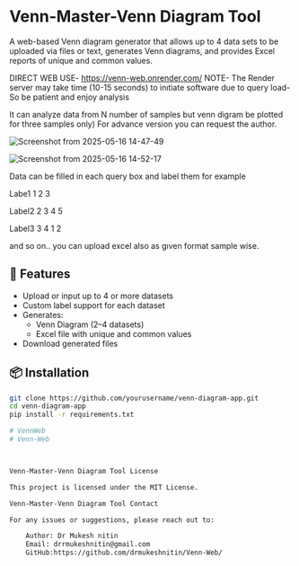 # Venn-Master-Venn Diagram Tool

A web-based Venn diagram generator that allows up to 4 data sets to be uploaded via files or text, generates Venn diagrams, and provides Excel reports of unique and common values.

DIRECT WEB USE- https://venn-web.onrender.com/ 
NOTE- The Render server may take time (10-15 seconds) to inıtiate software due to query load- So be patient and enjoy analysis



It can analyze data from N number of samples but venn digram be plotted for three samples only)
For advance version you can request the author.



![Screenshot from 2025-05-16 14-47-49](https://github.com/user-attachments/assets/d6683359-b6be-44e3-aa7f-508131702db4)



![Screenshot from 2025-05-16 14-52-17](https://github.com/user-attachments/assets/e42e3e22-f089-4789-8fac-1502baadfca7)

Data can be filled in each query box and label them for example

Labe1
1
2
3

Label2 
2
3
4
5

Label3
3
4
1
2


and so on..
you can upload excel also as gıven format sample wise.


## 🔧 Features

- Upload or input up to 4 or more datasets
- Custom label support for each dataset
- Generates:
  - Venn Diagram (2–4 datasets)
  - Excel file with unique and common values
- Download generated files

## 📦 Installation

```bash
git clone https://github.com/yourusername/venn-diagram-app.git
cd venn-diagram-app
pip install -r requirements.txt

# VennWeb
# Venn-Web



Venn-Master-Venn Diagram Tool License

This project is licensed under the MIT License.

Venn-Master-Venn Diagram Tool Contact

For any issues or suggestions, please reach out to:

    Author: Dr Mukesh nitin
    Email: drrmukeshnitin@gmail.com
    GitHub:https://github.com/drmukeshnitin/Venn-Web/
